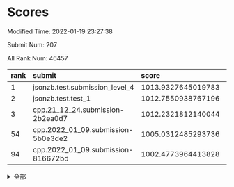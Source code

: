 # Scores

Modified Time: 2022-01-19 23:27:38

Submit Num: 207

All Rank Num: 46457

| rank |               submit               |       score        |       sigma        | pk_num |
| :--- | :--------------------------------- | :----------------- | :----------------- | :----- |
| 1    | jsonzb.test.submission_level_4     | 1013.9327645019783 | 0.8146177591346414 | 902    |
| 2    | jsonzb.test.test_1                 | 1012.7550938767196 | 0.7812391541700434 | 801    |
| 3    | cpp.21_12_24.submission-2b2ea0d7   | 1012.2321812140044 | 0.7602610257829827 | 899    |
| 54   | cpp.2022_01_09.submission-5b0e3de2 | 1005.0312485293736 | 0.7200070301252334 | 895    |
| 94   | cpp.2022_01_09.submission-816672bd | 1002.4773964413828 | 0.7073658539835648 | 896    |


<details>
<summary>全部</summary>

| rank |                 submit                 |       score        |       sigma        | pk_num |
| :--- | :------------------------------------- | :----------------- | :----------------- | :----- |
| 1    | jsonzb.test.submission_level_4         | 1013.9327645019783 | 0.8146177591346414 | 902    |
| 2    | jsonzb.test.test_1                     | 1012.7550938767196 | 0.7812391541700434 | 801    |
| 3    | cpp.21_12_24.submission-2b2ea0d7       | 1012.2321812140044 | 0.7602610257829827 | 899    |
| 4    | gobigger.level_3.submission_level_3_36 | 1011.2199390054789 | 0.7678797076103727 | 897    |
| 5    | gobigger.level_3.submission_level_3_37 | 1011.1893902360177 | 0.742762079976231  | 900    |
| 6    | gobigger.level_3.submission_level_3_33 | 1011.1428529629919 | 0.7502858990017895 | 903    |
| 7    | gobigger.level_3.submission_level_3_11 | 1011.0148409392364 | 0.7446121498826261 | 897    |
| 8    | gobigger.level_3.submission_level_3_4  | 1010.8407924581059 | 0.7584385483341153 | 892    |
| 9    | gobigger.level_3.submission_level_3_42 | 1010.7690431091801 | 0.7554798873684438 | 897    |
| 10   | gobigger.level_3.submission_level_3_8  | 1010.7480206775945 | 0.7489522020274287 | 902    |
| 11   | gobigger.level_3.submission_level_3_35 | 1010.5176728408536 | 0.7218287711851057 | 898    |
| 12   | gobigger.level_3.submission_level_3_10 | 1010.4899561493057 | 0.7509685746451532 | 899    |
| 13   | gobigger.level_3.submission_level_3_41 | 1010.4685965580323 | 0.7537373825336808 | 900    |
| 14   | gobigger.level_3.submission_level_3_45 | 1010.4630271239758 | 0.7574607971850023 | 897    |
| 15   | gobigger.level_3.submission_level_3_16 | 1010.4350861438448 | 0.7502279769255149 | 900    |
| 16   | gobigger.level_3.submission_level_3_0  | 1010.3210861415916 | 0.7349483617789682 | 898    |
| 17   | gobigger.level_3.submission_level_3_29 | 1010.2664969635863 | 0.7445021793504378 | 903    |
| 18   | gobigger.level_3.submission_level_3_32 | 1010.236623194374  | 0.7413952033593157 | 899    |
| 19   | gobigger.level_3.submission_level_3_43 | 1010.174140256626  | 0.7597327411669386 | 900    |
| 20   | gobigger.level_3.submission_level_3_46 | 1010.1128075603485 | 0.7473173883372893 | 900    |
| 21   | gobigger.level_3.submission_level_3_44 | 1010.0027434806157 | 0.7469995681629169 | 899    |
| 22   | gobigger.level_3.submission_level_3_1  | 1009.9310603835838 | 0.7460238483642766 | 902    |
| 23   | gobigger.level_3.submission_level_3_6  | 1009.8977522631379 | 0.753398034296152  | 898    |
| 24   | gobigger.level_3.submission_level_3_38 | 1009.8610082132645 | 0.7406612611435905 | 899    |
| 25   | gobigger.level_3.submission_level_3_21 | 1009.8360991582917 | 0.7760320905689317 | 898    |
| 26   | gobigger.level_3.submission_level_3_15 | 1009.8075775683349 | 0.729561796855545  | 896    |
| 27   | gobigger.level_3.submission_level_3_47 | 1009.7933470084779 | 0.7513962516994439 | 900    |
| 28   | gobigger.level_3.submission_level_3_18 | 1009.730993379005  | 0.7440445423822308 | 898    |
| 29   | gobigger.level_3.submission_level_3_24 | 1009.727573939137  | 0.7313087967735581 | 894    |
| 30   | gobigger.level_3.submission_level_3_31 | 1009.654157023861  | 0.740414255579839  | 899    |
| 31   | gobigger.level_3.submission_level_3_48 | 1009.617766879924  | 0.7651265955842634 | 897    |
| 32   | gobigger.level_3.submission_level_3_13 | 1009.4990739022156 | 0.7558430216000466 | 896    |
| 33   | gobigger.level_3.submission_level_3_12 | 1009.4800136042873 | 0.7413318141720616 | 898    |
| 34   | gobigger.level_3.submission_level_3_40 | 1009.3884418707187 | 0.7317304857408898 | 898    |
| 35   | gobigger.level_3.submission_level_3_2  | 1009.345655098048  | 0.7571751941797942 | 900    |
| 36   | gobigger.level_3.submission_level_3_20 | 1009.3221536374216 | 0.7307877918892276 | 898    |
| 37   | gobigger.level_3.submission_level_3_19 | 1009.3219966937892 | 0.727341112779492  | 894    |
| 38   | gobigger.level_3.submission_level_3_23 | 1009.2938710862094 | 0.7381819636567625 | 895    |
| 39   | gobigger.level_3.submission_level_3_9  | 1009.2076363523414 | 0.743700242473569  | 901    |
| 40   | gobigger.level_3.submission_level_3_28 | 1009.1433814840382 | 0.7380627441610604 | 901    |
| 41   | gobigger.level_3.submission_level_3_26 | 1009.0747110039861 | 0.7422889814188904 | 896    |
| 42   | gobigger.level_3.submission_level_3_25 | 1009.049141369705  | 0.7407833992127605 | 901    |
| 43   | gobigger.level_3.submission_level_3_30 | 1009.0423421990807 | 0.7331165062199859 | 895    |
| 44   | gobigger.level_3.submission_level_3_34 | 1008.8897668963414 | 0.7428971023956414 | 896    |
| 45   | gobigger.level_3.submission_level_3_39 | 1008.8758347799483 | 0.7268056534811057 | 899    |
| 46   | gobigger.level_3.submission_level_3_49 | 1008.8496710777889 | 0.7518013384785484 | 900    |
| 47   | gobigger.level_3.submission_level_3_27 | 1008.6112357205766 | 0.7419061825476286 | 902    |
| 48   | gobigger.level_3.submission_level_3_7  | 1008.5854216496393 | 0.7390006260939963 | 896    |
| 49   | gobigger.level_3.submission_level_3_3  | 1008.5545965642367 | 0.7366940410526619 | 898    |
| 50   | gobigger.level_3.submission_level_3_22 | 1008.4995402226033 | 0.7341408459040869 | 901    |
| 51   | gobigger.level_3.submission_level_3_14 | 1008.4671802802561 | 0.7595414747428975 | 902    |
| 52   | gobigger.level_3.submission_level_3_5  | 1008.2322457252618 | 0.7443498063382659 | 902    |
| 53   | gobigger.level_3.submission_level_3_17 | 1007.6754432254994 | 0.7122697228212695 | 898    |
| 54   | cpp.2022_01_09.submission-5b0e3de2     | 1005.0312485293736 | 0.7200070301252334 | 895    |
| 55   | gobigger.level_1.submission_level_1_0  | 1004.5395385901764 | 0.7408362636991883 | 899    |
| 56   | gobigger.level_1.submission_level_1_33 | 1004.5074874445037 | 0.7270822123960949 | 901    |
| 57   | gobigger.level_1.submission_level_1_18 | 1004.3438795516669 | 0.7303338655228802 | 896    |
| 58   | gobigger.level_1.submission_level_1_23 | 1004.1063678351094 | 0.713811347398745  | 896    |
| 59   | gobigger.level_1.submission_level_1_29 | 1004.0829410933496 | 0.7299710325230722 | 901    |
| 60   | gobigger.level_1.submission_level_1_6  | 1003.9842620023063 | 0.7242580733615619 | 896    |
| 61   | gobigger.level_1.submission_level_1_42 | 1003.9477309346084 | 0.7317752574798545 | 901    |
| 62   | gobigger.level_1.submission_level_1_39 | 1003.9067687754194 | 0.7104021849480184 | 902    |
| 63   | gobigger.level_1.submission_level_1_27 | 1003.8296111199363 | 0.7305867736019849 | 900    |
| 64   | gobigger.level_1.submission_level_1_22 | 1003.8234731738916 | 0.7214260517358452 | 904    |
| 65   | gobigger.level_1.submission_level_1_49 | 1003.7170902755821 | 0.7159864615481314 | 898    |
| 66   | gobigger.level_1.submission_level_1_24 | 1003.704279691622  | 0.722157166692079  | 898    |
| 67   | gobigger.level_1.submission_level_1_19 | 1003.6550940945309 | 0.7099047822717578 | 899    |
| 68   | gobigger.level_1.submission_level_1_16 | 1003.6247655870434 | 0.7131421786983334 | 901    |
| 69   | gobigger.level_1.submission_level_1_13 | 1003.5800252326411 | 0.7105907942581692 | 897    |
| 70   | gobigger.level_1.submission_level_1_25 | 1003.5308249311727 | 0.7088621053031222 | 900    |
| 71   | gobigger.level_1.submission_level_1_32 | 1003.5277052738838 | 0.7162258982945545 | 896    |
| 72   | gobigger.level_1.submission_level_1_8  | 1003.4226895096929 | 0.7229283385625829 | 897    |
| 73   | gobigger.level_1.submission_level_1_28 | 1003.3688605717675 | 0.7162488300040798 | 898    |
| 74   | gobigger.level_1.submission_level_1_17 | 1003.3484737216494 | 0.7203718988052581 | 895    |
| 75   | gobigger.level_1.submission_level_1_45 | 1003.332524689956  | 0.7269853994889989 | 896    |
| 76   | gobigger.level_1.submission_level_1_30 | 1003.3087252727539 | 0.7106219188133343 | 898    |
| 77   | gobigger.level_1.submission_level_1_9  | 1003.2628351374148 | 0.7140909228096314 | 900    |
| 78   | gobigger.level_1.submission_level_1_40 | 1003.2571779400066 | 0.7242880989041365 | 898    |
| 79   | gobigger.level_1.submission_level_1_35 | 1003.0737473156014 | 0.7235221829280875 | 898    |
| 80   | gobigger.level_1.submission_level_1_4  | 1003.0447706711866 | 0.707088142202084  | 899    |
| 81   | gobigger.level_1.submission_level_1_14 | 1003.0221938454123 | 0.7011580597945866 | 894    |
| 82   | gobigger.level_1.submission_level_1_5  | 1003.004868770461  | 0.713482147836395  | 894    |
| 83   | gobigger.level_1.submission_level_1_38 | 1002.8762655774337 | 0.7149887668058718 | 897    |
| 84   | gobigger.level_1.submission_level_1_34 | 1002.8558651080202 | 0.7227098157853613 | 898    |
| 85   | gobigger.level_1.submission_level_1_36 | 1002.8519970172854 | 0.7103575533676867 | 894    |
| 86   | gobigger.level_1.submission_level_1_12 | 1002.8104883656968 | 0.7126835927371937 | 900    |
| 87   | gobigger.level_1.submission_level_1_41 | 1002.7560648919228 | 0.7130915833662113 | 899    |
| 88   | gobigger.level_1.submission_level_1_11 | 1002.6734265474963 | 0.7228959650177528 | 896    |
| 89   | gobigger.level_1.submission_level_1_1  | 1002.6209176824674 | 0.714420214195905  | 897    |
| 90   | gobigger.level_1.submission_level_1_3  | 1002.6192683353437 | 0.7102478503723109 | 900    |
| 91   | gobigger.level_1.submission_level_1_2  | 1002.5666013683604 | 0.7185707419525733 | 895    |
| 92   | gobigger.level_1.submission_level_1_26 | 1002.5347346501261 | 0.7051703521557309 | 896    |
| 93   | gobigger.level_1.submission_level_1_20 | 1002.5314835026272 | 0.7185425914178984 | 900    |
| 94   | cpp.2022_01_09.submission-816672bd     | 1002.4773964413828 | 0.7073658539835648 | 896    |
| 95   | gobigger.level_1.submission_level_1_10 | 1002.4773477860974 | 0.7199267593365357 | 897    |
| 96   | gobigger.level_1.submission_level_1_7  | 1002.3689785695358 | 0.706287247588945  | 899    |
| 97   | gobigger.level_1.submission_level_1_44 | 1002.3134667087342 | 0.7240942797535896 | 900    |
| 98   | gobigger.level_1.submission_level_1_31 | 1002.2711869344307 | 0.7137881828519689 | 898    |
| 99   | gobigger.level_1.submission_level_1_43 | 1002.2631810892227 | 0.7185093311762143 | 894    |
| 100  | gobigger.level_1.submission_level_1_15 | 1002.2194139734687 | 0.7203739005667116 | 899    |
| 101  | gobigger.level_1.submission_level_1_37 | 1002.1171298262215 | 0.7161364993767985 | 899    |
| 102  | gobigger.level_1.submission_level_1_21 | 1001.9737670076134 | 0.703850734172263  | 895    |
| 103  | gobigger.level_1.submission_level_1_46 | 1001.8845476127146 | 0.7227168255605766 | 894    |
| 104  | gobigger.level_1.submission_level_1_48 | 1001.7774093194789 | 0.7016766388141563 | 900    |
| 105  | gobigger.level_1.submission_level_1_47 | 1001.7013695611317 | 0.7063403712272197 | 900    |
| 106  | gobigger.random.submission_random_28   | 997.21673605201    | 0.6988861984991219 | 893    |
| 107  | gobigger.random.submission_random_40   | 997.1550053266053  | 0.7135679501790825 | 900    |
| 108  | gobigger.random.submission_random_25   | 997.0784248120696  | 0.7075186115281256 | 901    |
| 109  | gobigger.random.submission_random_46   | 997.0456099618908  | 0.7185585794383484 | 895    |
| 110  | gobigger.random.submission_random_35   | 997.027893227706   | 0.7221150118703661 | 899    |
| 111  | gobigger.random.submission_random_3    | 996.8895811710443  | 0.7214406395549573 | 892    |
| 112  | gobigger.random.submission_random_23   | 996.8096760382773  | 0.7145542382542314 | 898    |
| 113  | gobigger.random.submission_random_39   | 996.6679171592259  | 0.7188869598649136 | 900    |
| 114  | gobigger.random.submission_random_14   | 996.5750533742843  | 0.7211232878927678 | 905    |
| 115  | gobigger.random.submission_random_37   | 996.5713439889246  | 0.7057516433961217 | 900    |
| 116  | gobigger.random.submission_random_18   | 996.5022638648223  | 0.7130689209486624 | 895    |
| 117  | gobigger.random.submission_random_13   | 996.490097581712   | 0.7266596598538381 | 899    |
| 118  | gobigger.random.submission_random_9    | 996.4322994049112  | 0.7147180377365745 | 897    |
| 119  | gobigger.random.submission_random_45   | 996.4228296464208  | 0.7159722983855096 | 894    |
| 120  | gobigger.random.submission_random_20   | 996.3894448461244  | 0.7196212462045136 | 897    |
| 121  | gobigger.random.submission_random_6    | 996.3802377723566  | 0.7118280237912773 | 901    |
| 122  | gobigger.random.submission_random_24   | 996.2031932935524  | 0.7180730263370961 | 895    |
| 123  | gobigger.random.submission_random_5    | 996.1945014661424  | 0.712417453228501  | 901    |
| 124  | gobigger.random.submission_random_34   | 996.1615711916822  | 0.7058172757954141 | 897    |
| 125  | gobigger.random.submission_random_47   | 996.130539581027   | 0.707023827028987  | 901    |
| 126  | gobigger.random.submission_random_41   | 996.107786088723   | 0.6962622679131442 | 901    |
| 127  | gobigger.random.submission_random_1    | 996.0837399429859  | 0.7173313077576883 | 899    |
| 128  | gobigger.random.submission_random_4    | 996.0550652352734  | 0.731344395454717  | 902    |
| 129  | gobigger.random.submission_random_7    | 996.0387086505623  | 0.707689527487969  | 902    |
| 130  | gobigger.random.submission_random_21   | 995.9749481897591  | 0.7152447171101294 | 897    |
| 131  | gobigger.random.submission_random_43   | 995.8958285417407  | 0.7281996050673955 | 896    |
| 132  | gobigger.random.submission_random_42   | 995.8284170074844  | 0.7192442397601804 | 896    |
| 133  | gobigger.random.submission_random_36   | 995.7907367429018  | 0.7361143109701541 | 897    |
| 134  | gobigger.random.submission_random_11   | 995.789105517193   | 0.740817427447346  | 901    |
| 135  | gobigger.random.submission_random_22   | 995.7325502668102  | 0.7305467717539456 | 904    |
| 136  | gobigger.random.submission_random_49   | 995.706453120994   | 0.709892445766715  | 899    |
| 137  | gobigger.random.submission_random_38   | 995.6413994782787  | 0.7301957922961286 | 895    |
| 138  | gobigger.random.submission_random_0    | 995.6112168400732  | 0.7414617535011256 | 898    |
| 139  | gobigger.random.submission_random_19   | 995.5943800420648  | 0.6994598716115084 | 898    |
| 140  | gobigger.random.submission_random_12   | 995.5473665114406  | 0.7243317172674976 | 898    |
| 141  | gobigger.random.submission_random_2    | 995.5451023837272  | 0.7175880227881869 | 895    |
| 142  | gobigger.random.submission_random_29   | 995.5382846626545  | 0.7140780793173788 | 894    |
| 143  | gobigger.random.submission_random_16   | 995.5330864615984  | 0.7196268410584901 | 898    |
| 144  | gobigger.random.submission_random_17   | 995.489453821182   | 0.7116713340003683 | 899    |
| 145  | gobigger.random.submission_random_10   | 995.4461008201828  | 0.7264097412110688 | 898    |
| 146  | gobigger.random.submission_random_15   | 995.3662871582718  | 0.7065071158302513 | 894    |
| 147  | gobigger.random.submission_random_26   | 995.2455203536452  | 0.7152706521258242 | 898    |
| 148  | gobigger.random.submission_random_30   | 995.2354915441754  | 0.7108236240701788 | 899    |
| 149  | gobigger.random.submission_random_44   | 995.1808377233715  | 0.7283304697826204 | 894    |
| 150  | gobigger.random.submission_random_33   | 995.1286343420621  | 0.7210543205214098 | 902    |
| 151  | gobigger.random.submission_random_31   | 994.9918259620341  | 0.7239418235523405 | 901    |
| 152  | gobigger.random.submission_random_48   | 994.9808395047708  | 0.7240564319917561 | 896    |
| 153  | gobigger.random.submission_random_32   | 994.9524174428759  | 0.7177498248681897 | 893    |
| 154  | gobigger.random.submission_random_27   | 994.577832587002   | 0.7138683560977438 | 900    |
| 155  | gobigger.level_2.submission_level_2_32 | 994.3803004042018  | 0.7357436274254627 | 894    |
| 156  | gobigger.random.submission_random_8    | 994.304640101484   | 0.7208600387851206 | 894    |
| 157  | gobigger.level_2.submission_level_2_3  | 994.2925069651131  | 0.7264254093353927 | 895    |
| 158  | gobigger.level_2.submission_level_2_33 | 994.2721153139441  | 0.7383059889405015 | 899    |
| 159  | gobigger.level_2.submission_level_2_1  | 994.0677876426741  | 0.7481032261577355 | 903    |
| 160  | gobigger.level_2.submission_level_2_5  | 994.0011739497031  | 0.7380492114335806 | 895    |
| 161  | gobigger.level_2.submission_level_2_4  | 993.6422976235558  | 0.7379041953772789 | 900    |
| 162  | gobigger.level_2.submission_level_2_28 | 993.6043017571253  | 0.7477209482746777 | 895    |
| 163  | gobigger.level_2.submission_level_2_35 | 993.5131910169197  | 0.7374888346077092 | 894    |
| 164  | gobigger.level_2.submission_level_2_45 | 993.4909485184365  | 0.7406487801303544 | 892    |
| 165  | gobigger.level_2.submission_level_2_11 | 993.30181497519    | 0.7484892169860882 | 901    |
| 166  | gobigger.level_2.submission_level_2_43 | 993.2621740318355  | 0.7451019543728084 | 895    |
| 167  | gobigger.level_2.submission_level_2_8  | 993.203025852971   | 0.7491494370853691 | 896    |
| 168  | gobigger.level_2.submission_level_2_41 | 993.1202956990503  | 0.7563439533133263 | 902    |
| 169  | gobigger.level_2.submission_level_2_2  | 993.0010176130869  | 0.7490499942616998 | 895    |
| 170  | gobigger.level_2.submission_level_2_14 | 992.859201184797   | 0.753581860745329  | 900    |
| 171  | gobigger.level_2.submission_level_2_13 | 992.8303283008358  | 0.7628235014900462 | 901    |
| 172  | gobigger.level_2.submission_level_2_44 | 992.8183900119052  | 0.7524917910831694 | 898    |
| 173  | gobigger.level_2.submission_level_2_30 | 992.7273641275539  | 0.7305893049245935 | 895    |
| 174  | gobigger.level_2.submission_level_2_20 | 992.6935461569174  | 0.7480816474693582 | 899    |
| 175  | gobigger.level_2.submission_level_2_7  | 992.6709956892988  | 0.7475926387259562 | 897    |
| 176  | gobigger.level_2.submission_level_2_25 | 992.6598408329659  | 0.7399505208857267 | 903    |
| 177  | gobigger.level_2.submission_level_2_46 | 992.6403936035467  | 0.7461702006450388 | 897    |
| 178  | gobigger.level_2.submission_level_2_22 | 992.635592976516   | 0.7543658710913589 | 902    |
| 179  | gobigger.level_2.submission_level_2_26 | 992.5567388421829  | 0.7563228650685399 | 898    |
| 180  | gobigger.level_2.submission_level_2_48 | 992.3948039781914  | 0.7661594867345729 | 900    |
| 181  | gobigger.level_2.submission_level_2_10 | 992.3529785890644  | 0.7532949270910334 | 898    |
| 182  | gobigger.level_2.submission_level_2_42 | 992.3447901598325  | 0.745968971424992  | 898    |
| 183  | gobigger.level_2.submission_level_2_0  | 992.2907495943421  | 0.7504527073075099 | 900    |
| 184  | gobigger.level_2.submission_level_2_23 | 992.2765321158288  | 0.7483431324026044 | 896    |
| 185  | gobigger.level_2.submission_level_2_37 | 992.1362239386017  | 0.7645759406604241 | 896    |
| 186  | gobigger.level_2.submission_level_2_24 | 992.121214406423   | 0.7397628479821144 | 900    |
| 187  | gobigger.level_2.submission_level_2_34 | 992.0432447075407  | 0.7465781076529795 | 897    |
| 188  | gobigger.level_2.submission_level_2_12 | 992.023225350478   | 0.7594957628988978 | 896    |
| 189  | gobigger.level_2.submission_level_2_17 | 991.9952770537766  | 0.7341438575067921 | 901    |
| 190  | gobigger.level_2.submission_level_2_40 | 991.9218118581343  | 0.7369883316290883 | 902    |
| 191  | gobigger.level_2.submission_level_2_27 | 991.8581822934882  | 0.7501810655648852 | 894    |
| 192  | gobigger.level_2.submission_level_2_47 | 991.7155736586029  | 0.7436592715571334 | 903    |
| 193  | gobigger.level_2.submission_level_2_15 | 991.6095100545376  | 0.7653771233430284 | 905    |
| 194  | gobigger.level_2.submission_level_2_31 | 991.593471714642   | 0.7580858958029115 | 900    |
| 195  | gobigger.level_2.submission_level_2_18 | 991.4931239914981  | 0.7463164518182462 | 898    |
| 196  | gobigger.level_2.submission_level_2_21 | 991.4907429018173  | 0.7529271783813128 | 898    |
| 197  | gobigger.level_2.submission_level_2_36 | 991.4776025017406  | 0.7520737028444793 | 899    |
| 198  | gobigger.level_2.submission_level_2_6  | 991.3902310708448  | 0.7610671269089638 | 898    |
| 199  | gobigger.level_2.submission_level_2_9  | 991.1430344849995  | 0.7507347939470096 | 903    |
| 200  | gobigger.level_2.submission_level_2_38 | 990.7104270776885  | 0.8014821730010631 | 893    |
| 201  | gobigger.level_2.submission_level_2_29 | 990.413076354366   | 0.7757363083727842 | 901    |
| 202  | gobigger.level_2.submission_level_2_16 | 990.3691093703756  | 0.7694569548609423 | 900    |
| 203  | gobigger.level_2.submission_level_2_49 | 990.1665781697204  | 0.7773161840827404 | 896    |
| 204  | gobigger.level_2.submission_level_2_39 | 989.5701719217701  | 0.7679707727432626 | 900    |
| 205  | gobigger.level_2.submission_level_2_19 | 989.0616977656273  | 0.8021492339136793 | 897    |
| 206  | gobigger.none.submission_none_1        | 977.3569426860876  | 1.389992740103387  | 894    |
| 207  | gobigger.none.submission_none_0        | 975.8050290089809  | 1.5249784490099112 | 903    |

</details>